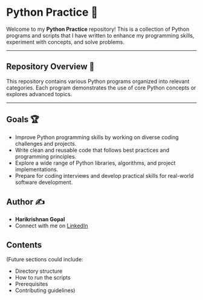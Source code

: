 # Python Practice 🐍

Welcome to my **Python Practice** repository! This is a collection of Python programs and scripts that I have written to enhance my programming skills, experiment with concepts, and solve problems.

---

## Repository Overview 📁

This repository contains various Python programs organized into relevant categories. Each program demonstrates the use of core Python concepts or explores advanced topics.

---

## Goals 🏆

* Improve Python programming skills by working on diverse coding challenges and projects.
* Write clean and reusable code that follows best practices and programming principles.
* Explore a wide range of Python libraries, algorithms, and project implementations.
* Prepare for coding interviews and develop practical skills for real-world software development.

## Author ✍️

* **Harikrishnan Gopal**
* Connect with me on [LinkedIn](https://www.linkedin.com/in/harikrishnangopal/)

## Contents

(Future sections could include:
- Directory structure
- How to run the scripts
- Prerequisites
- Contributing guidelines)
